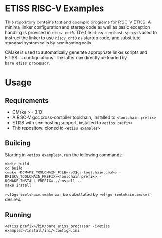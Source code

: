 # ETISS RISC-V Examples

This repository contains test and example programs for RISC-V ETISS. A minimal linker configuration and startup code as well as basic exception handling is provided in `riscv_crt0`. The file `etiss-semihost.specs` is used to instruct the linker to use `riscv_crt0` as startup code, and substitute standard system calls by semihosting calls.

CMake is used to automatically generate appropriate linker scripts and ETISS ini configurations. The latter can directly be loaded by `bare_etiss_processor`.

# Usage

## Requirements
* CMake >= 3.10
* A RISC-V gcc cross-compiler toolchain, installed to `<toolchain prefix>`
* ETISS with semihosting support, installed to `<etiss prefix>`
* This repository, cloned to `<etiss examples>`

## Building
Starting in `<etiss examples>`, run the following commands:

	mkdir build
	cd build
	cmake -DCMAKE_TOOLCHAIN_FILE=rv32gc-toolchain.cmake -DRISCV_TOOLCHAIN_PREFIX=<toolchain prefix> -DCMAKE_INSTALL_PREFIX=../install ..
	make install

`rv32gc-toolchain.cmake` can be substituted by `rv64gc-toolchain.cmake` if desired.

## Running
	<etiss prefix>/bin/bare_etiss_processor -i<etiss examples>/install/ini/<config>.ini

